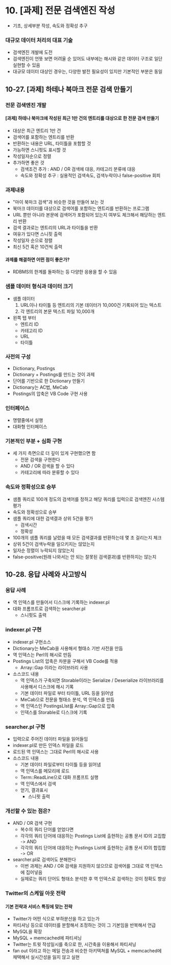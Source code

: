 # 10. [과제] 전문 검색엔진 작성
- 기초, 상세부분 작성, 속도와 정확성 추구
### 대규모 데이터 처리의 대표 기술
- 검색엔진 개발에 도전
- 검색엔진이 언뜻 보면 어려울 순 있어도 내부에는 해시와 같은 데이터 구조로 일단 실현할 수 있음
- 대규모 데이터 대상인 경우는, 다양한 발전 필요성이 있지만 기본적인 부분은 동일
## 10-27. [과제] 하테나 북마크 전문 검색 만들기
### 전문 검색엔진 개발
#### [과제] 하테나 북마크에 작성된 최근 1만 건의 엔트리를 대상으로 한 전문 검색 만들기
- 대상은 최근 엔트리 1만 건
- 검색어를 포함하는 엔트리를 반환
- 반환하는 내용은 URL, 타이틀을 포함할 것
- 가능하면 스니핏도 표시할 것
- 작성일자순으로 정렬
- 추가하면 좋은 것
    - 검색조건 추가 : AND / OR 검색에 대응, 카테고리 분류에 대응
    - 속도와 정확성 추구 : 실용적인 검색속도, 검색누락이나 false-positive 회피
### 과제내용
- "마이 북마크 검색"과 비슷한 것을 만들어 보는 것
- 북마크 데이터를 대상으로 검색어를 포함하는 엔트리를 반환하는 프로그램
- URL 뿐만 아니라 본문에 검색어가 포함되어 있는지 여부도 체크해서 해당하는 엔트리 반환
- 검색 결과로는 엔트리의 URL과 타이틀을 반환
- 여유가 있다면 스니핏 출력
- 작성일자 순으로 정렬
- 최신 5건 혹은 10건씩 출력
#### 과제를 해결하면 어떤 점이 좋은가?
- RDBMS의 한계를 돌파하는 등 다양한 응용을 할 수 있음
### 샘플 데이터 형식과 데이터 크기
- 샘플 데이터
    1. URL이나 타이틀 등 엔트리의 기본 데이터가 10,000건 기록되어 있는 텍스트
    2. 각 엔트리의 본문 텍스트 파일 10,000개
- 왼쪽 탭 부터
    - 엔트리 ID
    - 카테고리 ID
    - URL
    - 타이틀
### 사전의 구성
- Dictionary, Postings
- Dictionary + Postings를 만드는 것이 과제
- 단어를 기반으로 한 Dictionary 만들기
- Dictionary는 AC법, MeCab
- Postings의 압축은 VB Code 구현 사용
### 인터페이스
- 명렬줄에서 실행
- 대화형 인터페이스
### 기본적인 부분 + 심화 구현
- 세 가지 측면으로 더 깊이 있게 구현했으면 함
    - 전문 검색을 구현한다
    - AND / OR 검색을 할 수 있다
    - 카테고리에 따라 분류할 수 있다
### 속도와 정확성으로 승부
- 샘플 쿼리로 100개 정도의 검색어를 정하고 해당 쿼리를 입력으로 검색엔진 시스템 평가
- 속도와 정확성으로 승부
- 샘플 쿼리에 대한 검색결과 상위 5건을 평가
    - 검색시간
    - 정확성
- 100개의 샘플 쿼리를 날렸을 때 모든 검색결과를 반환하는데 몇 초 걸리는지 체크
- 상위 5건이 검색누락을 일으키지는 않았는지
- 일자순 정렬이 누락되지 않았는지
- false-positive(원래 나와서는 안 되는 잘못된 검색결과)를 반환하지는 않는지
## 10-28. 응답 사례와 사고방식
### 응답 사례
- 역 인덱스를 만들어서 디스크에 기록하는 indexer.pl
- 대화 프롬프트로 검색하는 searcher.pl
    - 스니핏도 출력
### indexer.pl 구현
- indexer.pl 구현소스
- Dictionary는 MeCab을 사용해서 형태소 기반 사전을 만듬
- 역 인덱스는 Perl의 해시로 만듬
- Postings List의 압축은 차분을 구해서 VB Code를 적용
    - Array::Gap 이라는 라이브러리 사용
- 소스코드 내용
    - 역 인덱스가 구축되면 Storable이라는 Serialize / Deserialize 라이브러리를 사용해서 디스크에 해시 기록
    - 기본 데이터 파일로 부터 타이틀, URL 등을 읽어냄
    - MeCab으로 전문을 형태소 분석, 역 인덱스를 만듬
    - 역 인덱스인 PostingsLIst를 Array::Gap으로 압축
    - 인덱스를 Storable로 디스크에 기록
### searcher.pl 구현
- 입력으로 주어진 데이터 파일을 읽어들임
- indexer.pl로 만든 인덱스 파일을 로드
- 로드된 역 인덱스는 그대로 Perl의 해시로 사용
- 소스코드 내용
    - 기본 데이터 파일로부터 타이틀 등을 읽어냄
    - 역 인덱스를 메모리에 로드
    - Term::ReadLine으로 대화 프롬프트 실행
    - 역 인덱스에서 검색
    - 얻기, 결과표시
        - 스니핏 출력
### 개선할 수 있는 점은?
- AND / OR 검색 구현
    - 복수의 쿼리 단어를 얻었다면
    - 각각의 쿼리 단어에 대응하는 Postings List에 출현하는 공통 문서 ID의 교집합 -> AND
    - 각각의 쿼리 단어에 대응하는 Postings List에 출현하는 공통 문서 ID의 합집합 -> OR
- searcher.pl로 검색어도 분해한다
    - 이번 과제는 AND / OR 검색을 지원하지 않으므로 검색어를 그대로 역 인덱스에 집어넣음
    - 실제로는 쿼리 단어도 형태소 분석한 후 역 인덱스로 검색하는 것이 정확도 향상
### Twitter의 스케일 아웃 전략
#### 기본 전략과 서비스 특징에 맞는 전략
- Twitter가 어떤 식으로 부하분산을 하고 있는가
- 파티셔닝 등으로 데이터를 분할해서 조정하는 것이 그 기본임을 반복해서 언급
- MySQL을 확장
- MySQL + memcached에 파티셔닝
- Twitter는 트윗 작성일시를 축으로 한, 시간축을 이용해서 파티셔닝
- fan out 이라고 하는 메일 전송과 비슷한 아키텍쳐를 MySQL + memcached에 채택해서 실시간성을 잃지 않고 실현
